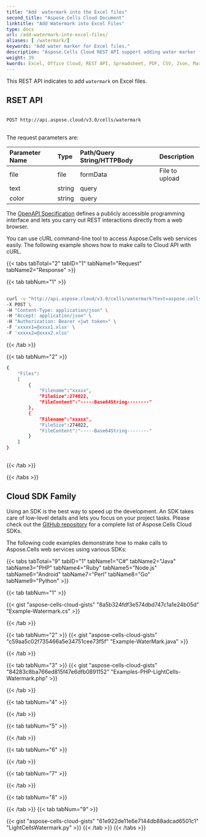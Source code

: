 ```yaml
---
title: "Add  watermark into the Excel files"
second_title: "Aspose.Cells Cloud Document"
linktitle: "Add Watermark into Excel Files"
type: docs
url: /add-watermark-into-excel-files/
aliases: [ /watermark/]
keywords: "Add water marker for Excel files."
description: "Aspose.Cells Cloud REST API support adding water marker for Excel files. SDK support kinds of development languages. They include Android, C#, Go, Java, NodeJS, Perl, PHP, Python, Ruby, and swift."
weight: 39
kwords: Excel, Office Cloud, REST API, Spreadsheet, PDF, CSV, Json, Markdwon, Watermark
---
```


This REST API indicates to add  `watermark` on Excel files.

## RSET API

```bash
 
POST http://api.aspose.cloud/v3.0/cells/watermark
 
```

The request parameters are:

| Parameter Name | Type | Path/Query String/HTTPBody | Description|
| :- | :- | :- |:- |
| file | file | formData | File to upload |
| text | string | query |   |
| color | string | query |   |

The [OpenAPI Specification](https://apireference.aspose.cloud/cells/#/LightCells/PostWatermark) defines a publicly accessible programming interface and lets you carry out REST interactions directly from a web browser.

You can use cURL command-line tool to access Aspose.Cells web services easily. The following example shows how to make calls to Cloud API with cURL.

{{< tabs tabTotal="2" tabID="1" tabName1="Request" tabName2="Response" >}}

{{< tab tabNum="1" >}}

```bash
 
curl -v "http://api.aspose.cloud/v3.0/cells/watermark?text=aspose.cells.cloud&color=004433ff" \
-X POST \
-H "Content-Type: application/json" \
-H "Accept: application/json" \
-H "Authorization: Bearer <jwt token>" \
-F 'xxxxx1=@xxxx1.xlsx' \
-F 'xxxxx2=@xxxx2.xlsx' 

```

{{< /tab >}}

{{< tab tabNum="2" >}}

```bash
{
    "Files":
    [
        { 
            "Filename":"xxxxx",
            "FileSize":274022,
            "FileContent":"-----Base64String--------"
        },
        { 
            "Filename":"xxxxx",
            "FileSize":274022,
            "FileContent":"-----Base64String--------"
        }
    ]
}
 
```

{{< /tab >}}

{{< /tabs >}}

## Cloud SDK Family

Using an SDK is the best way to speed up the development. An SDK takes care of low-level details and lets you focus on your project tasks. Please check out the [GitHub repository](https://github.com/aspose-cells-cloud) for a complete list of Aspose.Cells Cloud SDKs.

The following code examples demonstrate how to make calls to Aspose.Cells web services using various SDKs:

{{< tabs tabTotal="9" tabID="1" tabName1="C#" tabName2="Java" tabName3="PHP" tabName4="Ruby" tabName5="Node.js" tabName6="Android" tabName7="Perl" tabName8="Go" tabName9="Python" >}}

{{< tab tabNum="1" >}}

{{< gist "aspose-cells-cloud-gists" "8a5b324fdf3e574dbd747c1a1e24b05d" "Example-Watermark.cs" >}}

{{< /tab >}}

{{< tab tabNum="2" >}}
{{< gist "aspose-cells-cloud-gists" "c59aa5c02f735466a5e34751cee73f5f" "Example-WaterMark.java" >}}

{{< /tab >}}

{{< tab tabNum="3" >}}
{{< gist "aspose-cells-cloud-gists" "84283c8ba766ed815f47e6dfb0891152" "Examples-PHP-LightCells-Watermark.php" >}}

{{< /tab >}}

{{< tab tabNum="4" >}}

{{< /tab >}}

{{< tab tabNum="5" >}}

{{< /tab >}}

{{< tab tabNum="6" >}}

{{< /tab >}}

{{< tab tabNum="7" >}}

{{< /tab >}}

{{< tab tabNum="8" >}}

{{< /tab >}}
{{< tab tabNum="9" >}}

{{< gist "aspose-cells-cloud-gists" "61e922de11e6e7144db88adcad6501c1" "LightCellsWatermark.py" >}}
{{< /tab >}}
{{< /tabs >}}
